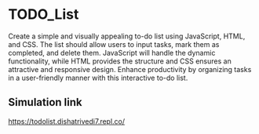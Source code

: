 # TODO_List
Create a simple and visually appealing to-do list using JavaScript, HTML, and CSS. The list should allow users to input tasks, mark them as completed, and delete them. JavaScript will handle the dynamic functionality, while HTML provides the structure and CSS ensures an attractive and responsive design. Enhance productivity by organizing tasks in a user-friendly manner with this interactive to-do list.

## Simulation link
https://todolist.dishatrivedi7.repl.co/
